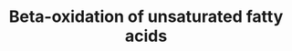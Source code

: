 ---
annotations:
- id: PW:0000738
  parent: classic metabolic pathway
  type: Pathway Ontology
  value: fatty acid beta degradation pathway
authors:
- Evelo
- MaintBot
- Christine Chichester
- Egonw
- Eweitz
- Mkutmon
description: ''
last-edited: 2021-06-04
organisms:
- Rattus norvegicus
redirect_from:
- /index.php/Pathway:WP418
- /instance/WP418
- /instance/WP418_rr118918
revision: r118918
schema-jsonld:
- '@context': https://schema.org/
  '@id': https://wikipathways.github.io/pathways/WP418.html
  '@type': Dataset
  creator:
    '@type': Organization
    name: WikiPathways
  description: ''
  keywords:
  - 2-trans-4-cis-decadienoyl-CoA
  - 3-trans-decenoyl-CoA
  - 4-cis-decenoyl-CoA
  - Acadl
  - Acadm
  - Acetyl-CoA
  - Dci
  - Decr1
  - Hadha
  - Hadhb
  - Linoleoyl-CoA
  - cis,cis-3,6-Dodecadienoyl-CoA
  - trans,cis-Lauro-2,6-dienoyl-CoA
  - trans-dec-2-enoyl-CoA
  license: CC0
  name: Beta-oxidation of unsaturated fatty acids
seo: CreativeWork
title: Beta-oxidation of unsaturated fatty acids
wpid: WP418
---